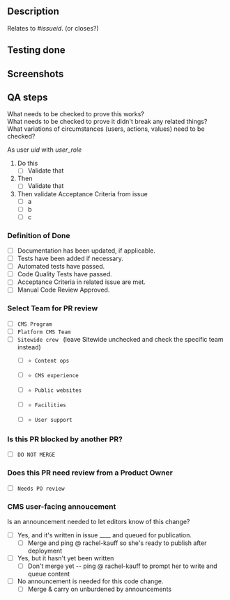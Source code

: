 ## Description

Relates to #_issueid_. (or closes?)

## Testing done


## Screenshots


## QA steps

What needs to be checked to prove this works?  
What needs to be checked to prove it didn't break any related things?  
What variations of circumstances (users, actions, values) need to be checked?  

As user _uid_ with _user_role_
1. Do this
   - [ ] Validate that
2. Then
   - [ ] Validate that
3. Then validate Acceptance Criteria from issue
   - [ ] a
   - [ ] b
   - [ ] c

### Definition of Done

- [ ] Documentation has been updated, if applicable.
- [ ] Tests have been added if necessary.
- [ ] Automated tests have passed.
- [ ] Code Quality Tests have passed.
- [ ] Acceptance Criteria in related issue are met.
- [ ] Manual Code Review Approved.

### Select Team for PR review

- [ ] `CMS Program`
- [ ] `Platform CMS Team`
- [ ] `Sitewide crew ` (leave Sitewide unchecked and check the specific team instead)
  - [ ] `⭐️ Content ops`
  - [ ] `⭐️ CMS experience`
  - [ ] `⭐️ Public websites`
  - [ ] `⭐️ Facilities`
  - [ ] `⭐️ User support`


### Is this PR blocked by another PR?

- [ ] `DO NOT MERGE`

### Does this PR need review from a Product Owner

- [ ] `Needs PO review`

### CMS user-facing annoucement

Is an announcement needed to let editors know of this change?
- [ ] Yes, and it's written in issue ____ and queued for publication.
  - [ ] Merge and ping @ rachel-kauff so she's ready to publish after deployment
- [ ] Yes, but it hasn't yet been written
  - [ ] Don't merge yet -- ping @ rachel-kauff to prompt her to write and queue content
- [ ] No announcement is needed for this code change.
  - [ ] Merge & carry on unburdened by announcements
